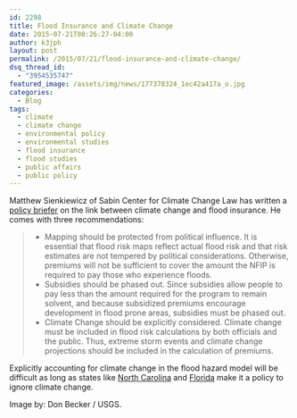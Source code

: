 ```yaml
---
id: 2298
title: Flood Insurance and Climate Change
date: 2015-07-21T08:26:27-04:00
author: k3jph
layout: post
permalink: /2015/07/21/flood-insurance-and-climate-change/
dsq_thread_id:
  - "3954535747"
featured_image: /assets/img/news/177378324_1ec42a417a_o.jpg
categories:
  - Blog
tags:
  - climate
  - climate change
  - environmental policy
  - environmental studies
  - flood insurance
  - flood studies
  - public affairs
  - public policy
---
```

Matthew Sienkiewicz of Sabin Center for Climate Change Law has written a [policy briefer](http://web.law.columbia.edu/sites/default/files/microsites/climate-change/adaptationhandbook_floodinsurancechapter.pdf) on the link between climate change and flood insurance.  He comes with three recommendations:

> * Mapping should be protected from political influence. It is essential that flood risk maps reflect actual flood risk and that risk estimates are not tempered by political considerations. Otherwise, premiums will not be sufficient to cover the amount the NFIP is required to pay those who experience floods.
> * Subsidies should be phased out. Since subsidies allow people to pay less than the amount required for the program to remain solvent, and because subsidized premiums encourage development in flood prone areas, subsidies must be phased out.
> * Climate Change should be explicitly considered. Climate change must be included in flood risk calculations by both officials and the public. Thus, extreme storm events and climate change projections should be included in the calculation of premiums.

Explicitly accounting for climate change in the flood hazard model will be difficult as long as states like [North Carolina](http://www.washingtonpost.com/business/economy/ncs-outer-banks-got-a-scary-forecast-about-climate-change-so/2014/06/24/0042cf96-f6f3-11e3-a3a5-42be35962a52_story.html) and [Florida](http://www.miamiherald.com/news/state/florida/article12983720.html) make it a policy to ignore climate change.

Image by: Don Becker / USGS.
